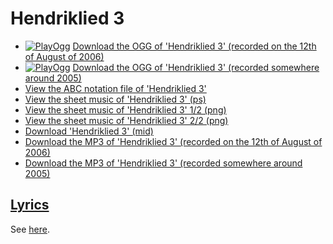 # Hendriklied 3

- [![PlayOgg](http://static.fsf.org/playogg/Play_ogg_80x15.png "I support PlayOgg!")](http://playogg.org) [Download the OGG of 'Hendriklied 3' (recorded on the 12th of August of 2006)](http://www.richelbilderbeek.nl/CD06_08Hendriklied3_20060812.ogg)
- [![PlayOgg](http://static.fsf.org/playogg/Play_ogg_80x15.png "I support PlayOgg!")](http://playogg.org) [Download the OGG of 'Hendriklied 3' (recorded somewhere around 2005)](http://www.richelbilderbeek.nl/CD05_08Hendriklied3.ogg)
- [View the ABC notation file of 'Hendriklied 3'](13_hendriklied_3.abc)
- [View the sheet music of 'Hendriklied 3' (ps)](13_hendriklied_3.ps)
- [View the sheet music of 'Hendriklied 3' 1/2 (png)](13_hendriklied_3-0.png)
- [View the sheet music of 'Hendriklied 3' 2/2 (png)](13_hendriklied_3-1.png)
- [Download 'Hendriklied 3' (mid)](http://www.richelbilderbeek.nl/SongHendriklied3.mid)
- [Download the MP3 of 'Hendriklied 3' (recorded on the 12th of August of 2006)](http://www.richelbilderbeek.nl/CD06_08Hendriklied3_20060812.mp3)
- [Download the MP3 of 'Hendriklied 3' (recorded somewhere around 2005)](http://www.richelbilderbeek.nl/CD05_08Hendriklied3.mp3)

## [Lyrics](13_hendriklied_3.txt)

See [here](13_hendriklied_3.txt).
